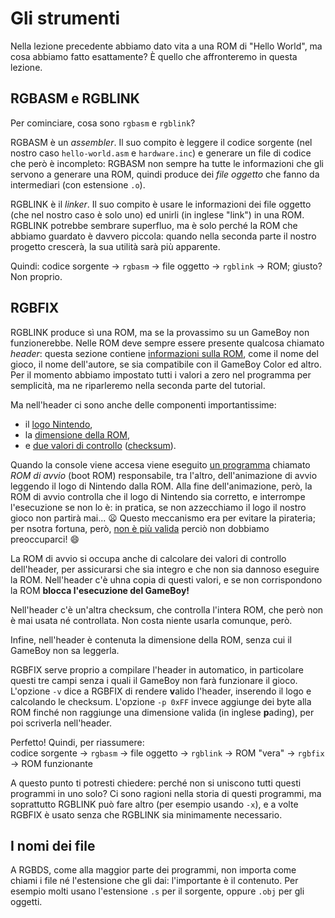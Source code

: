 # Gli strumenti

Nella lezione precedente abbiamo dato vita a una ROM di "Hello World", ma cosa abbiamo fatto esattamente?
È quello che affronteremo in questa lezione.

## RGBASM e RGBLINK

Per cominciare, cosa sono `rgbasm` e `rgblink`?

RGBASM è un _assembler_.
Il suo compito è leggere il codice sorgente (nel nostro caso `hello-world.asm` e `hardware.inc`) e generare un file di codice che però è incompleto:
RGBASM non sempre ha tutte le informazioni che gli servono a generare una ROM, quindi produce dei _file oggetto_ che fanno da intermediari (con estensione `.o`).

RGBLINK è il *linker*.
Il suo compito è usare le informazioni dei file oggetto (che nel nostro caso è solo uno) ed unirli (in inglese "link") in una ROM.
RGBLINK potrebbe sembrare superfluo, ma è solo perché la ROM che abbiamo guardato è davvero piccola: quando nella seconda parte il nostro progetto crescerà, la sua utilità sarà più apparente.

Quindi: codice sorgente → `rgbasm` → file oggetto → `rgblink` → ROM; giusto?
Non proprio.

## RGBFIX

RGBLINK produce sì una ROM, ma se la provassimo su un GameBoy non funzionerebbe.
Nelle ROM deve sempre essere presente qualcosa chiamato _header_:
questa sezione contiene [informazioni sulla ROM](https://gbdev.io/pandocs/The_Cartridge_Header.html), come il nome del gioco, il nome dell'autore, se sia compatibile con il GameBoy Color ed altro.
Per il momento abbiamo impostato tutti i valori a zero nel programma per semplicità, ma ne riparleremo nella seconda parte del tutorial.

Ma nell'header ci sono anche delle componenti importantissime:
- il [logo Nintendo](https://gbdev.io/pandocs/The_Cartridge_Header.html#0104-0133--nintendo-logo),
- la [dimensione della ROM](https://gbdev.io/pandocs/The_Cartridge_Header.html#0148--rom-size),
- e [due valori di controllo](https://gbdev.io/pandocs/The_Cartridge_Header.html#014d--header-checksum) ([checksum](https://it.wikipedia.org/wiki/Checksum)).

Quando la console viene accesa viene eseguito [un programma](https://github.com/ISSOtm/gb-bootroms) chiamato _ROM di avvio_ (boot ROM) responsabile, tra l'altro, dell'animazione di avvio leggendo il logo di Nintendo dalla ROM.
Alla fine dell'animazione, però, la ROM di avvio controlla che il logo di Nintendo sia corretto, e interrompe l'esecuzione se non lo è:
in pratica, se non azzecchiamo il logo il nostro gioco non partirà mai... 😦
Questo meccanismo era per evitare la pirateria; per nsotra fortuna, però, [non è più valida](https://en.wikipedia.org/wiki/Sega_v._Accolade) perciò non dobbiamo preoccuparci! 😄

La ROM di avvio si occupa anche di calcolare dei valori di controllo dell'header, per assicurarsi che sia integro e che non sia dannoso eseguire la ROM.
Nell'header c'è uhna copia di questi valori, e se non corrispondono la ROM **blocca l'esecuzione del GameBoy!**

Nell'header c'è un'altra checksum, che controlla l'intera ROM, che però non è mai usata né controllata.
Non costa niente usarla comunque, però.

Infine, nell'header è contenuta la dimensione della ROM, senza cui il GameBoy non sa leggerla.

RGBFIX serve proprio a compilare l'header in automatico, in particolare questi tre campi senza i quali il GameBoy non farà funzionare il gioco.
L'opzione `-v` dice a RGBFIX di rendere **v**alido l'header, inserendo il logo e calcolando le checksum.
L'opzione `-p 0xFF` invece aggiunge dei byte alla ROM finché non raggiunge una dimensione valida (in inglese **p**ading), per poi scriverla nell'header.

Perfetto!
Quindi, per riassumere: <br>
codice sorgente → `rgbasm` → file oggetto → `rgblink` → ROM "vera" → `rgbfix` → ROM funzionante

A questo punto ti potresti chiedere: perché non si uniscono tutti questi programmi in uno solo?
Ci sono ragioni nella storia di questi programmi, ma soprattutto RGBLINK può fare altro (per esempio usando `-x`), e a volte RGBFIX è usato senza che RGBLINK sia minimamente necessario.

## I nomi dei file

A RGBDS, come alla maggior parte dei programmi, non importa come chiami i file né l'estensione che gli dai: l'importante è il contenuto.
Per esempio molti usano l'estensione `.s` per il sorgente, oppure `.obj` per gli oggetti.
